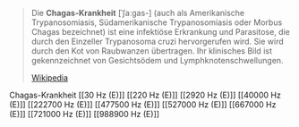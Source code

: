 > Die **Chagas-Krankheit** [ˈʃaːgas-] (auch als Amerikanische Trypanosomiasis, Südamerikanische Trypanosomiasis oder Morbus Chagas bezeichnet) ist eine infektiöse Erkrankung und Parasitose, die durch den Einzeller Trypanosoma cruzi hervorgerufen wird. Sie wird durch den Kot von Raubwanzen übertragen. Ihr klinisches Bild ist gekennzeichnet von Gesichtsödem und Lymphknotenschwellungen.
>
> [Wikipedia](https://de.wikipedia.org/wiki/Chagas-Krankheit)

Chagas-Krankheit
[[30 Hz (E)]]
[[220 Hz (E)]]
[[2920 Hz (E)]]
[[40000 Hz (E)]]
[[222700 Hz (E)]]
[[477500 Hz (E)]]
[[527000 Hz (E)]]
[[667000 Hz (E)]]
[[721000 Hz (E)]]
[[988900 Hz (E)]]
